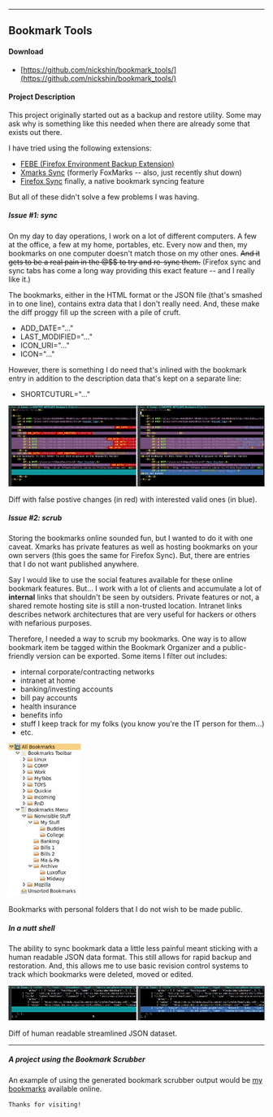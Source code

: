 
---
Bookmark Tools
---

#### Download

*   [https://github.com/nickshin/bookmark_tools/](https://github.com/nickshin/bookmark_tools/)

#### Project Description

This project originally started out as a backup and restore utility.
Some may ask why is something like this needed when there are already
some that exists out there.

I have tried using the following extensions:
*    [FEBE (Firefox Environment Backup Extension)](https://addons.mozilla.org/en-US/firefox/addon/febe/)
*    [Xmarks Sync](https://en.wikipedia.org/wiki/Xmarks_Sync) (formerly FoxMarks -- also, just recently shut down)
*    [Firefox Sync](https://www.mozilla.org/en-US/firefox/features/sync/) finally, a native bookmark syncing feature

But all of these didn't solve a few problems I was having.


##### Issue #1: sync

On my day to day operations, I work on a lot of different computers.
A few at the office, a few at my home, portables, etc.
Every now and then, my bookmarks on one computer doesn't match those on my
other ones.  ~~And it gets to be a real pain in the @$$ to try and re-sync
them.~~ (Firefox sync and sync tabs has come a long way providing this
exact feature -- and I really like it.)

The bookmarks, either in the HTML format or the JSON file (that's smashed
in to one line), contains extra data that I don't really need.
And, these make the diff proggy fill up the screen with a pile of cruft.

*    ADD_DATE="..."
*    LAST_MODIFIED="..."
*    ICON_URI="..."
*    ICON="..."

However, there is something I do need that's inlined with the bookmark
entry in addition to the description data that's kept on a separate line:

*    SHORTCUTURL="..."

![diff mess](img/diff_html_mess.jpg)

Diff with false postive changes (in red) with interested valid ones (in blue).

##### Issue #2: scrub

Storing the bookmarks online sounded fun, but I wanted to do it with one
caveat.  Xmarks has private features as well as hosting bookmarks on your
own servers (this goes the same for Firefox Sync).
But, there are entries that I do not want published anywhere.

Say I would like to use the social features available for these online bookmark
features. But... I work with a lot of clients and accumulate a lot of
**internal** links that shouldn't be seen by outsiders.
Private features or not, a shared remote hosting site is still a non-trusted
location.  Intranet links describes network architectures that are very useful
for hackers or others with nefarious purposes.

Therefore, I needed a way to scrub my bookmarks.  One way is to allow bookmark
item be tagged within the Bookmark Organizer and a public-friendly version
can be exported.  Some items I filter out includes:

*    internal corporate/contracting networks
*    intranet at home
*    banking/investing accounts
*    bill pay accounts
*    health insurance
*    benefits info
*    stuff I keep track for my folks (you know you're the IT person for them...)
*    etc.

![bookmarks sample](img/bkmks_sample.jpg)

Bookmarks with personal folders that I do not wish to be made public.

##### In a nutt shell

The ability to sync bookmark data a little less painful meant sticking with
a human readable JSON data format.  This still allows for rapid backup and
restoration.  And, this allows me to use basic revision control systems to
track which bookmarks were deleted, moved or edited.

![bookmarks json](img/diff_json.jpg)

Diff of human readable streamlined JSON dataset.

* * *

##### A project using the Bookmark Scrubber

An example of using the generated bookmark scrubber output would be
[my bookmarks](/bookmark_tools/demo/index.html) available online.


```
Thanks for visiting!
```


